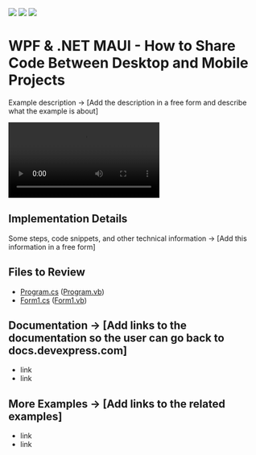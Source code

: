 <!-- default badges list -->
![](https://img.shields.io/endpoint?url=https://codecentral.devexpress.com/api/v1/VersionRange/792476725/23.2.5%2B)
[![](https://img.shields.io/badge/Open_in_DevExpress_Support_Center-FF7200?style=flat-square&logo=DevExpress&logoColor=white)](https://supportcenter.devexpress.com/ticket/details/T1230298)
[![](https://img.shields.io/badge/📖_How_to_use_DevExpress_Examples-e9f6fc?style=flat-square)](https://docs.devexpress.com/GeneralInformation/403183)
<!-- default badges end -->

# WPF & .NET MAUI - How to Share Code Between Desktop and Mobile Projects

Example description → [Add the description in a free form and describe what the example is about]

![Demo Video](./img/DemoVideo.mp4)

## Implementation Details

Some steps, code snippets, and other technical information → [Add this information in a free form]

## Files to Review

- [Program.cs](./CS/WinformsExport/Program.cs#L17-L20) ([Program.vb](./VB/WinformsExport/Program.vb#L17-L20))
- [Form1.cs](./CS/WinformsExport/Form1.cs) ([Form1.vb](./VB/WinformsExport/Form1.vb))

## Documentation → [Add links to the documentation so the user can go back to docs.devexpress.com]

- link
- link

## More Examples → [Add links to the related examples]

- link
- link
